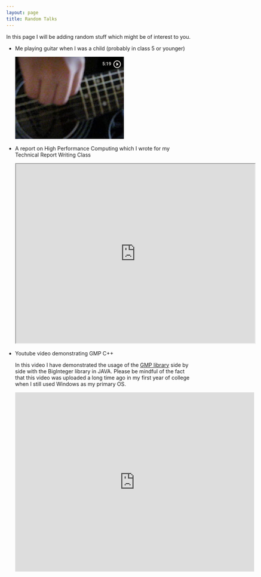 ```yaml
---
layout: page
title: Random Talks
---
```


In this page I will be adding random stuff which might be of interest to you.

*	Me playing guitar when I was a child (probably in class 5 or younger)

	[![Guitar](/assets/pictures/image8.png)](https://photos.app.goo.gl/p3dV31rDrW2VeDxA6)

*	A report on High Performance Computing which I wrote for my Technical Report Writing Class

	<iframe src="https://drive.google.com/file/d/1h-iVCAsfryl23HhJGZQcGsNJ1rTj2JRU/preview" width="640" height="480"></iframe>

*	Youtube video demonstrating GMP C++

	In this video I have demonstrated the usage of the [GMP library](https://gmplib.org/) side by side with the BigInteger library in JAVA. Please be mindful of the fact that this video was uploaded a long time ago in my first year of college when I still used Windows as my primary OS.

	<iframe width="640" height="480" src="https://www.youtube.com/embed/C2RKwXYovkQ" frameborder="0" allow="accelerometer; autoplay; encrypted-media; gyroscope; picture-in-picture" allowfullscreen></iframe>